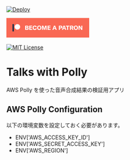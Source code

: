 [![Deploy](https://www.herokucdn.com/deploy/button.svg)](https://heroku.com/deploy)

[![become a patron](become_a_patron_button.png)](https://www.patreon.com/ueki)

[![MIT License](http://img.shields.io/badge/license-MIT-blue.svg?style=flat)](LICENSE)

# Talks with Polly

AWS Polly を使った音声合成結果の検証用アプリ

## AWS Polly Configuration

以下の環境変数を設定しておく必要があります。

- ENV['AWS_ACCESS_KEY_ID']
- ENV['AWS_SECRET_ACCESS_KEY']
- ENV['AWS_REGION']

